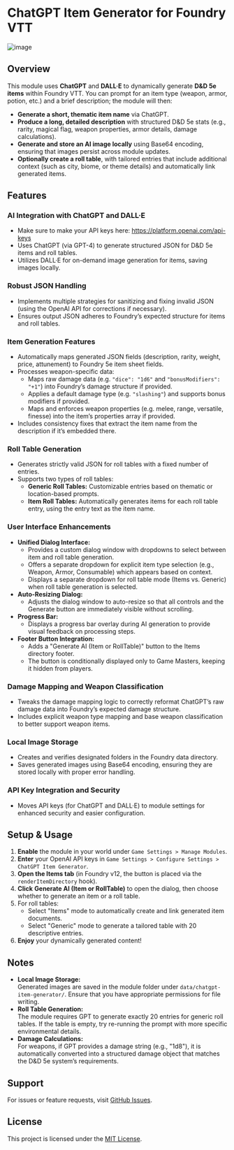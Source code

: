 # ChatGPT Item Generator for Foundry VTT

![image](https://github.com/user-attachments/assets/b5ce91c1-709b-4bcd-8373-5c8869561c6e)

## Overview
This module uses **ChatGPT** and **DALL·E** to dynamically generate **D&D 5e items** within Foundry VTT. You can prompt for an item type (weapon, armor, potion, etc.) and a brief description; the module will then:
- **Generate a short, thematic item name** via ChatGPT.
- **Produce a long, detailed description** with structured D&D 5e stats (e.g., rarity, magical flag, weapon properties, armor details, damage calculations).
- **Generate and store an AI image locally** using Base64 encoding, ensuring that images persist across module updates.
- **Optionally create a roll table**, with tailored entries that include additional context (such as city, biome, or theme details) and automatically link generated items.

## Features

### AI Integration with ChatGPT and DALL·E 
- Make sure to make your API keys here: https://platform.openai.com/api-keys
- Uses ChatGPT (via GPT-4) to generate structured JSON for D&D 5e items and roll tables.
- Utilizes DALL·E for on-demand image generation for items, saving images locally.

### Robust JSON Handling
- Implements multiple strategies for sanitizing and fixing invalid JSON (using the OpenAI API for corrections if necessary).
- Ensures output JSON adheres to Foundry’s expected structure for items and roll tables.

### Item Generation Features
- Automatically maps generated JSON fields (description, rarity, weight, price, attunement) to Foundry 5e item sheet fields.
- Processes weapon-specific data:
  - Maps raw damage data (e.g. `"dice": "1d6"` and `"bonusModifiers": "+1"`) into Foundry’s damage structure if provided.
  - Applies a default damage type (e.g. `"slashing"`) and supports bonus modifiers if provided.
  - Maps and enforces weapon properties (e.g. melee, range, versatile, finesse) into the item’s properties array if provided.
- Includes consistency fixes that extract the item name from the description if it’s embedded there.

### Roll Table Generation
- Generates strictly valid JSON for roll tables with a fixed number of entries.
- Supports two types of roll tables:
  - **Generic Roll Tables:** Customizable entries based on thematic or location-based prompts.
  - **Item Roll Tables:** Automatically generates items for each roll table entry, using the entry text as the item name.

### User Interface Enhancements
- **Unified Dialog Interface:**
  - Provides a custom dialog window with dropdowns to select between item and roll table generation.
  - Offers a separate dropdown for explicit item type selection (e.g., Weapon, Armor, Consumable) which appears based on context.
  - Displays a separate dropdown for roll table mode (Items vs. Generic) when roll table generation is selected.
- **Auto-Resizing Dialog:**
  - Adjusts the dialog window to auto-resize so that all controls and the Generate button are immediately visible without scrolling.
- **Progress Bar:**
  - Displays a progress bar overlay during AI generation to provide visual feedback on processing steps.
- **Footer Button Integration:**
  - Adds a "Generate AI (Item or RollTable)" button to the Items directory footer.
  - The button is conditionally displayed only to Game Masters, keeping it hidden from players.

### Damage Mapping and Weapon Classification
- Tweaks the damage mapping logic to correctly reformat ChatGPT’s raw damage data into Foundry’s expected damage structure.
- Includes explicit weapon type mapping and base weapon classification to better support weapon items.

### Local Image Storage
- Creates and verifies designated folders in the Foundry data directory.
- Saves generated images using Base64 encoding, ensuring they are stored locally with proper error handling.

### API Key Integration and Security
- Moves API keys (for ChatGPT and DALL·E) to module settings for enhanced security and easier configuration.


## Setup & Usage
1. **Enable** the module in your world under `Game Settings > Manage Modules`.
2. **Enter** your OpenAI API keys in `Game Settings > Configure Settings > ChatGPT Item Generator`.
3. **Open the Items tab** (in Foundry v12, the button is placed via the `renderItemDirectory` hook).
4. **Click** **Generate AI (Item or RollTable)** to open the dialog, then choose whether to generate an item or a roll table.
5. For roll tables:
   - Select "Items" mode to automatically create and link generated item documents.
   - Select "Generic" mode to generate a tailored table with 20 descriptive entries.
6. **Enjoy** your dynamically generated content!

## Notes
- **Local Image Storage:**  
  Generated images are saved in the module folder under `data/chatgpt-item-generator/`. Ensure that you have appropriate permissions for file writing.
- **Roll Table Generation:**  
  The module requires GPT to generate exactly 20 entries for generic roll tables. If the table is empty, try re-running the prompt with more specific environmental details.
- **Damage Calculations:**  
  For weapons, if GPT provides a damage string (e.g., "1d8"), it is automatically converted into a structured damage object that matches the D&D 5e system’s requirements.
  
## Support
For issues or feature requests, visit [GitHub Issues](https://github.com/f3rr311/ChatGPT-Item-Gen-for-Foundry-VTT/issues).

## License
This project is licensed under the [MIT License](https://opensource.org/licenses/MIT).

